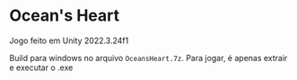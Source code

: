 # Ocean's Heart

Jogo feito em Unity 2022.3.24f1

Build para windows no arquivo `OceansHeart.7z`. Para jogar, é apenas extrair e executar o .exe